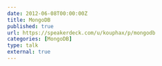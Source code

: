 ```yaml
---
date: 2012-06-08T00:00:00Z
title: MongoDB
published: true
url: https://speakerdeck.com/u/kouphax/p/mongodb
categories: [MongoDB]
type: talk
external: true
---
```

